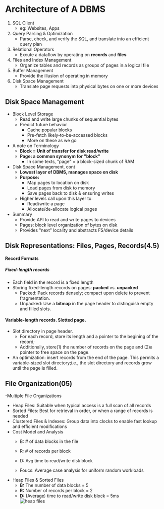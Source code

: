# Architecture of A DBMS
1. SQL Client  
   - eg: Websites, Apps
2. Query Parsing & Optimization
   - Parse, check, and verify the SQL, and translate into an efficient query plan
3. Relational Operators
   - Excute a dataflow by operating on **records** and **files**
4. Files and Index Management  
   - Organize tables and records as groups of pages in a logical file
5. Buffer Management
   - Provide the illusion of operating in memory
6. Disk Space Management
   - Translate page requests into physical bytes on one or more devices
## Disk Space Management
- Block Level Storage
   - Read and write large chunks of sequential bytes
   - Predict future behavior
      - Cache popular blocks
      - Pre-fetch likely-to-be-accessed blocks
      - More on these as we go
- A note on Terminology
   - **Block = Unit of transfer for disk read/write**  
   - **Page: a common synonym for "block"**
      - In some texts, "page" = a block-sized chunk of RAM
- Disk Space Management, cont
   - **Lowest layer of DBMS, manages space on disk**
   - **Purpose:**
      - Map pages to location on disk
      - Load pages from disk to memory
      - Save pages back to disk & ensuring writes
   - Higher levels call upon this layer to:
      - Read/write a page
      - Allocate/de-allocate logical pages
- Summary
   - Provide API to read and write pages to devices
   - Pages: block level organization of bytes on disk
   - Provides "next" locality and abstracts FS/device details

## Disk Representations: Files, Pages, Records(4.5)
#### Record Formats
##### Fixed-length records
   - Each field in the record is a fixed length
   - Storing fixed-length records on pages: **packed** vs. **unpacked**
      - Packed: Pack records densely; compact upon delete to prevent fragmentation.
      - Unpacked: Use a **bitmap** in the page header to distinguish empty and filled slots.
#### Variable-length records. Slotted page.
   - Slot directory in page header.
      - For each record, store its length and a pointer to the begining of the record;
      - Additionally, store(1) the number of records on the page and (2)a pointer to free space on the page.
   - An optimization: insert records from the end of the page. This permits a variable-sized slot directory;i.e., the slot directory and records grow until the page is filled.
## File Organization(05)
-Multiple File Organizations
   - Heap Files: Suitable when typical access is a full scan of all records
   - Sorted Files: Best for retrieval in order, or when a range of records is needed
   - Clustered Files & Indexes: Group data into clocks to enable fast lookup and efficient modifications
- Cost Model and Analysis
   - B: # of data blocks in the file
   - R: # of records per block
   - D: Avg time to read/write disk block
   
   - Foucs: Average case analysis for uniform random workloads
- Heap Files & Sorted Files
   - **B:** The number of data blocks = 5
   - **R:** Number of records per block = 2
   - **D:** (Average) time to read/write disk block = 5ms  
![heap files](https://github.com/teenbress/Still_Hungry_Still_Foolish/blob/master/BerkeleyX:%20CS186:%20Database%20Systems/images/heap%20files.png)


   
